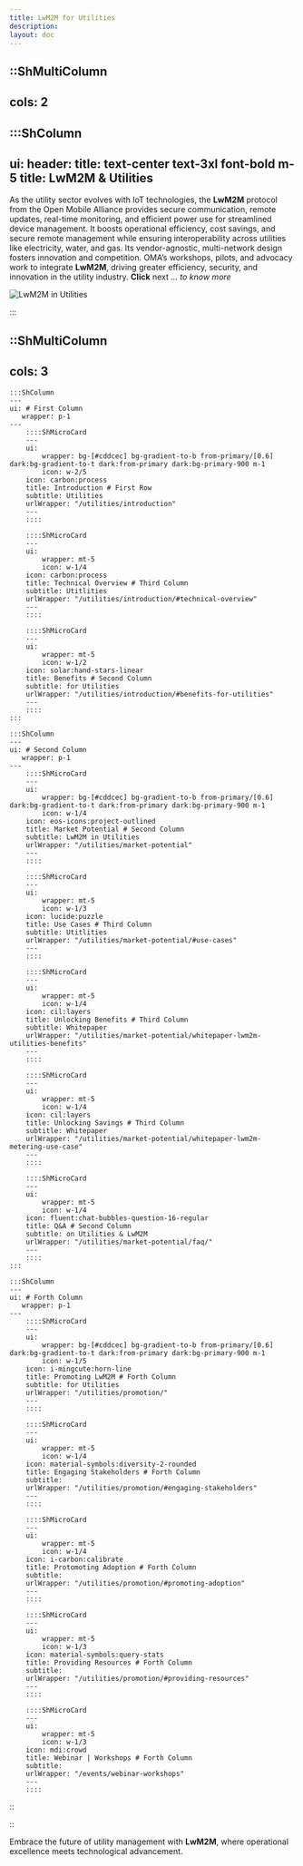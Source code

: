 ```yaml
---
title: LwM2M for Utilities
description:
layout: doc
---
```


::ShMultiColumn
---
cols: 2 
---
:::ShColumn
---
ui:
    header:
        title: text-center text-3xl font-bold m-5
title: LwM2M & Utilities
---
As the utility sector evolves with IoT technologies, the **LwM2M** protocol from the Open Mobile Alliance provides secure communication, remote updates, real-time monitoring, and efficient power use for streamlined device management. It boosts operational efficiency, cost savings, and secure remote management while ensuring interoperability across utilities like electricity, water, and gas. Its vendor-agnostic, multi-network design fosters innovation and competition. OMA’s workshops, pilots, and advocacy work to integrate **LwM2M**, driving greater efficiency, security, and innovation in the utility industry. **Click** next _... to know more_

<img src="/images/utilities/utilities-4.png" alt="LwM2M in Utilities" class="rounded-2xl">

:::



::ShMultiColumn
---
cols: 3 
---
    :::ShColumn 
    --- 
    ui: # First Column
       wrapper: p-1
    ---
        ::::ShMicroCard
        ---
        ui:
            wrapper: bg-[#cddcec] bg-gradient-to-b from-primary/[0.6] dark:bg-gradient-to-t dark:from-primary dark:bg-primary-900 m-1
            icon: w-2/5
        icon: carbon:process
        title: Introduction # First Row
        subtitle: Utilities
        urlWrapper: "/utilities/introduction"
        ---
        ::::

        ::::ShMicroCard
        ---
        ui:
            wrapper: mt-5
            icon: w-1/4
        icon: carbon:process
        title: Technical Overview # Third Column
        subtitle: Utitlities
        urlWrapper: "/utilities/introduction/#technical-overview"
        ---
        ::::

        ::::ShMicroCard
        ---
        ui:
            wrapper: mt-5
            icon: w-1/2
        icon: solar:hand-stars-linear
        title: Benefits # Second Column
        subtitle: for Utilities
        urlWrapper: "/utilities/introduction/#benefits-for-utilities"
        ---
        ::::
    :::

    :::ShColumn 
    --- 
    ui: # Second Column
       wrapper: p-1
    ---
        ::::ShMicroCard
        ---
        ui:
            wrapper: bg-[#cddcec] bg-gradient-to-b from-primary/[0.6] dark:bg-gradient-to-t dark:from-primary dark:bg-primary-900 m-1
            icon: w-1/4
        icon: eos-icons:project-outlined
        title: Market Potential # Second Column
        subtitle: LwM2M in Utilities
        urlWrapper: "/utilities/market-potential"
        ---
        ::::

        ::::ShMicroCard
        ---
        ui:
            wrapper: mt-5
            icon: w-1/3
        icon: lucide:puzzle
        title: Use Cases # Third Column
        subtitle: Utitlities
        urlWrapper: "/utilities/market-potential/#use-cases"
        ---
        ::::        

        ::::ShMicroCard
        ---
        ui:
            wrapper: mt-5
            icon: w-1/4
        icon: cil:layers
        title: Unlocking Benefits # Third Column
        subtitle: Whitepaper
        urlWrapper: "/utilities/market-potential/whitepaper-lwm2m-utilities-benefits"
        ---
        ::::   

        ::::ShMicroCard
        ---
        ui:
            wrapper: mt-5
            icon: w-1/4
        icon: cil:layers
        title: Unlocking Savings # Third Column
        subtitle: Whitepaper
        urlWrapper: "/utilities/market-potential/whitepaper-lwm2m-metering-use-case"
        ---
        ::::  

        ::::ShMicroCard
        ---
        ui:
            wrapper: mt-5
            icon: w-1/4
        icon: fluent:chat-bubbles-question-16-regular
        title: Q&A # Second Column
        subtitle: on Utilities & LwM2M
        urlWrapper: "/utilities/market-potential/faq/"
        ---
        ::::         
    :::  

    :::ShColumn 
    --- 
    ui: # Forth Column
       wrapper: p-1
    ---
        ::::ShMicroCard
        ---
        ui:
            wrapper: bg-[#cddcec] bg-gradient-to-b from-primary/[0.6] dark:bg-gradient-to-t dark:from-primary dark:bg-primary-900 m-1
            icon: w-1/5
        icon: i-mingcute:horn-line
        title: Promoting LwM2M # Forth Column
        subtitle: for Utilities
        urlWrapper: "/utilities/promotion/"
        ---
        ::::

        ::::ShMicroCard
        ---
        ui:
            wrapper: mt-5
            icon: w-1/4
        icon: material-symbols:diversity-2-rounded
        title: Engaging Stakeholders # Forth Column
        subtitle: 
        urlWrapper: "/utilities/promotion/#engaging-stakeholders"
        ---
        ::::     
        
        ::::ShMicroCard
        ---
        ui:
            wrapper: mt-5
            icon: w-1/4
        icon: i-carbon:calibrate
        title: Protomoting Adoption # Forth Column
        subtitle: 
        urlWrapper: "/utilities/promotion/#promoting-adoption"
        ---
        :::: 

        ::::ShMicroCard
        ---
        ui:
            wrapper: mt-5
            icon: w-1/3
        icon: material-symbols:query-stats
        title: Providing Resources # Forth Column
        subtitle: 
        urlWrapper: "/utilities/promotion/#providing-resources"
        ---
        ::::          

        ::::ShMicroCard
        ---
        ui:
            wrapper: mt-5
            icon: w-1/3
        icon: mdi:crowd
        title: Webinar | Workshops # Forth Column
        subtitle: 
        urlWrapper: "/events/webinar-workshops"
        ---
        :::: 
::

::


    
Embrace the future of utility management with __LwM2M__, where operational excellence meets technological advancement.
